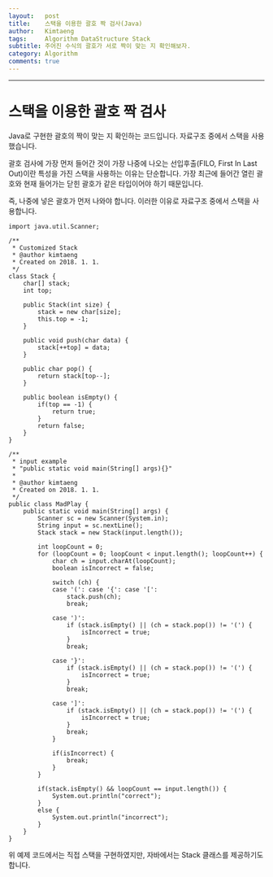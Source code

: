 ```yaml
---
layout:   post
title:    스택을 이용한 괄호 짝 검사(Java)
author:   Kimtaeng
tags: 	  Algorithm DataStructure Stack
subtitle: 주어진 수식의 괄호가 서로 짝이 맞는 지 확인해보자.
category: Algorithm
comments: true
---
```


<hr/>

# 스택을 이용한 괄호 짝 검사

Java로 구현한 괄호의 짝이 맞는 지 확인하는 코드입니다. 자료구조 중에서 스택을 사용했습니다.

괄호 검사에 가장 먼저 들어간 것이 가장 나중에 나오는 선입후출(FILO, First In Last Out)이란 특성을 가진
스택을 사용하는 이유는 단순합니다. 가장 최근에 들어간 열린 괄호와 현재 들어가는 닫힌 괄호가 같은 타입이어야 하기 때문입니다.

즉, 나중에 넣은 괄호가 먼저 나와야 합니다. 이러한 이유로 자료구조 중에서 스택을 사용합니다.

<pre class="line-numbers"><code class="language-java" data-start="1">import java.util.Scanner;

/**
 * Customized Stack
 * @author kimtaeng
 * Created on 2018. 1. 1.
 */
class Stack {
    char[] stack;
    int top;

    public Stack(int size) {
        stack = new char[size];
        this.top = -1;
    }

    public void push(char data) {
        stack[++top] = data;
    }

    public char pop() {
        return stack[top--];
    }

    public boolean isEmpty() {
        if(top == -1) {
            return true;
        }
        return false;
    }
}

/**
 * input example
 * "public static void main(String[] args){}"
 * 
 * @author kimtaeng
 * Created on 2018. 1. 1.
 */
public class MadPlay {
    public static void main(String[] args) {
        Scanner sc = new Scanner(System.in);
        String input = sc.nextLine();
        Stack stack = new Stack(input.length());

        int loopCount = 0;
        for (loopCount = 0; loopCount < input.length(); loopCount++) {
            char ch = input.charAt(loopCount);
            boolean isIncorrect = false;

            switch (ch) {
            case '(': case '{': case '[':
                stack.push(ch);
                break;

            case ')':
                if (stack.isEmpty() || (ch = stack.pop()) != '(') {
                    isIncorrect = true;
                }
                break;

            case '}':
                if (stack.isEmpty() || (ch = stack.pop()) != '(') {
                    isIncorrect = true;
                }
                break;

            case ']':
                if (stack.isEmpty() || (ch = stack.pop()) != '(') {
                    isIncorrect = true;
                }
                break;
            }
            
            if(isIncorrect) {
                break;
            }
        }
        
        if(stack.isEmpty() && loopCount == input.length()) {
            System.out.println("correct");
        }
        else {
            System.out.println("incorrect");
        }
    }
}
</code></pre>

위 예제 코드에서는 직접 스택을 구현하였지만, 자바에서는 Stack 클래스를 제공하기도 합니다.